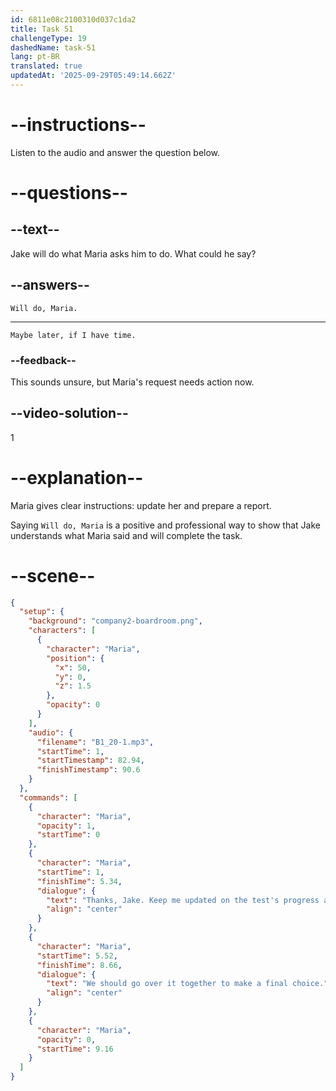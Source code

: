 ```yaml
---
id: 6811e08c2100310d037c1da2
title: Task 51
challengeType: 19
dashedName: task-51
lang: pt-BR
translated: true
updatedAt: '2025-09-29T05:49:14.662Z'
---
```


<!-- (Audio) Maria: Thanks, Jake. Keep me updated on the test's progress and prepare a detailed comparison report. We should go over it together to make a final choice. -->

<!-- SPEAKING -->

# --instructions--

Listen to the audio and answer the question below.

# --questions--

## --text--

Jake will do what Maria asks him to do. What could he say?

## --answers--

`Will do, Maria.`

---

`Maybe later, if I have time.`

### --feedback--

This sounds unsure, but Maria's request needs action now.

## --video-solution--

1

# --explanation--

Maria gives clear instructions: update her and prepare a report.

Saying `Will do, Maria` is a positive and professional way to show that Jake understands what Maria said and will complete the task.

# --scene--

```json
{
  "setup": {
    "background": "company2-boardroom.png",
    "characters": [
      {
        "character": "Maria",
        "position": {
          "x": 50,
          "y": 0,
          "z": 1.5
        },
        "opacity": 0
      }
    ],
    "audio": {
      "filename": "B1_20-1.mp3",
      "startTime": 1,
      "startTimestamp": 82.94,
      "finishTimestamp": 90.6
    }
  },
  "commands": [
    {
      "character": "Maria",
      "opacity": 1,
      "startTime": 0
    },
    {
      "character": "Maria",
      "startTime": 1,
      "finishTime": 5.34,
      "dialogue": {
        "text": "Thanks, Jake. Keep me updated on the test's progress and prepare a detailed comparison report.",
        "align": "center"
      }
    },
    {
      "character": "Maria",
      "startTime": 5.52,
      "finishTime": 8.66,
      "dialogue": {
        "text": "We should go over it together to make a final choice.",
        "align": "center"
      }
    },
    {
      "character": "Maria",
      "opacity": 0,
      "startTime": 9.16
    }
  ]
}
```
